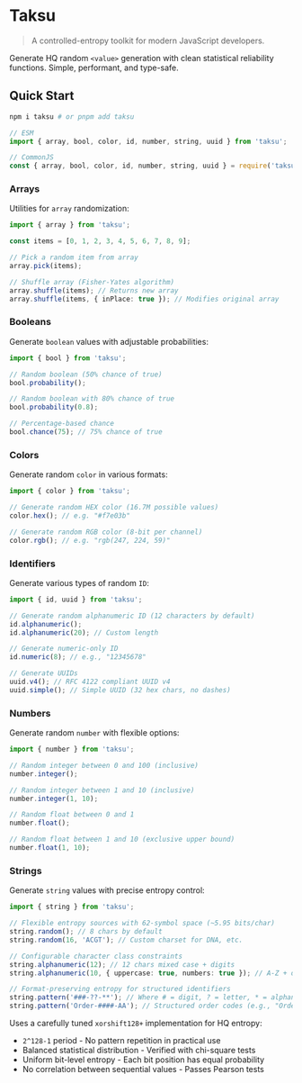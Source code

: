 # Taksu

> A controlled-entropy toolkit for modern JavaScript developers.

Generate HQ random `<value>` generation with clean statistical reliability functions. Simple, performant, and type-safe.

## Quick Start

```sh
npm i taksu # or pnpm add taksu
```

```js
// ESM
import { array, bool, color, id, number, string, uuid } from 'taksu';

// CommonJS
const { array, bool, color, id, number, string, uuid } = require('taksu');
```

### Arrays

Utilities for `array` randomization:

```ts
import { array } from 'taksu';

const items = [0, 1, 2, 3, 4, 5, 6, 7, 8, 9];

// Pick a random item from array
array.pick(items);

// Shuffle array (Fisher-Yates algorithm)
array.shuffle(items); // Returns new array
array.shuffle(items, { inPlace: true }); // Modifies original array
```

### Booleans

Generate `boolean` values with adjustable probabilities:

```ts
import { bool } from 'taksu';

// Random boolean (50% chance of true)
bool.probability();

// Random boolean with 80% chance of true
bool.probability(0.8);

// Percentage-based chance
bool.chance(75); // 75% chance of true
```

### Colors

Generate random `color` in various formats:

```ts
import { color } from 'taksu';

// Generate random HEX color (16.7M possible values)
color.hex(); // e.g. "#f7e03b"

// Generate random RGB color (8-bit per channel)
color.rgb(); // e.g. "rgb(247, 224, 59)"
```

### Identifiers

Generate various types of random `ID`:

```ts
import { id, uuid } from 'taksu';

// Generate random alphanumeric ID (12 characters by default)
id.alphanumeric();
id.alphanumeric(20); // Custom length

// Generate numeric-only ID
id.numeric(8); // e.g., "12345678"

// Generate UUIDs
uuid.v4(); // RFC 4122 compliant UUID v4
uuid.simple(); // Simple UUID (32 hex chars, no dashes)
```

### Numbers

Generate random `number` with flexible options:

```ts
import { number } from 'taksu';

// Random integer between 0 and 100 (inclusive)
number.integer();

// Random integer between 1 and 10 (inclusive)
number.integer(1, 10);

// Random float between 0 and 1
number.float();

// Random float between 1 and 10 (exclusive upper bound)
number.float(1, 10);
```

### Strings

Generate `string` values with precise entropy control:

```ts
import { string } from 'taksu';

// Flexible entropy sources with 62-symbol space (~5.95 bits/char)
string.random(); // 8 chars by default
string.random(16, 'ACGT'); // Custom charset for DNA, etc.

// Configurable character class constraints
string.alphanumeric(12); // 12 chars mixed case + digits
string.alphanumeric(10, { uppercase: true, numbers: true }); // A-Z + digits only

// Format-preserving entropy for structured identifiers
string.pattern('###-??-**'); // Where # = digit, ? = letter, * = alphanumeric
string.pattern('Order-####-AA'); // Structured order codes (e.g., "Order-7391-XB")
```

Uses a carefully tuned `xorshift128+` implementation for HQ entropy:

- `2^128-1` period - No pattern repetition in practical use
- Balanced statistical distribution - Verified with chi-square tests
- Uniform bit-level entropy - Each bit position has equal probability
- No correlation between sequential values - Passes Pearson tests
